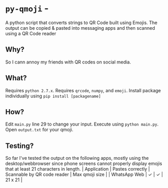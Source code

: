 # `py-qmoji` - 
A python script that converts strings to QR Code built using Emojis. The output can be copied & pasted into messaging apps and then scanned using a QR Code reader

## Why? 
So I cann annoy my friends with QR codes on social media.

## What?
Requires `python 2.7.x`.
Requires `qrcode`, `numpy`, and `emoji`.
Install package individually using `pip install [packagename]`

## How?
Edit `main.py` line 29 to change your input. Execute using `python main.py`. Open `output.txt` for your qmoji.

## Testing?
So far I've tested the output on the following apps, mostly using the desktop/webbrowser since phone screens cannot properly display emojis that at least 21 characters in length.
| Application | Pastes correctly | Scannable by QR code reader | Max qmoji size |
| WhatsApp Web | ✓ | ✓ | 21 x 21 |
